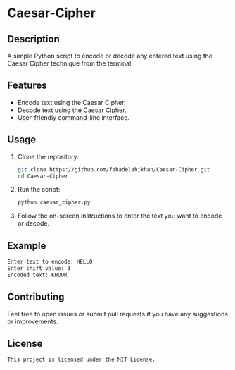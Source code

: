 # Caesar-Cipher

## Description
A simple Python script to encode or decode any entered text using the Caesar Cipher technique from the terminal.

## Features
- Encode text using the Caesar Cipher.
- Decode text using the Caesar Cipher.
- User-friendly command-line interface.

## Usage
1. Clone the repository:
   ```bash
   git clone https://github.com/fahadelahikhan/Caesar-Cipher.git
   cd Caesar-Cipher
   ```

2. Run the script:
   ```bash
   python caesar_cipher.py
   ```

3. Follow the on-screen instructions to enter the text you want to encode or decode.

## Example
```bash
Enter text to encode: HELLO
Enter shift value: 3
Encoded text: KHOOR
```

## Contributing
Feel free to open issues or submit pull requests if you have any suggestions or improvements.

## License
```bash
This project is licensed under the MIT License.
```
